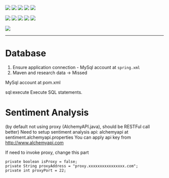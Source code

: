 ![](https://img.shields.io/badge/language-java-blue)
![](https://img.shields.io/badge/technology-facebook%20comments,@20sentiment%20analysis-blue)
![](https://img.shields.io/badge/development%20year-2014-orange)
![](https://img.shields.io/badge/contributor-shijian%20su-purple)
![](https://img.shields.io/badge/license-MIT-lightgrey)

![](https://img.shields.io/github/languages/top/shijiansu/ntu-sentiment-analysis)
![](https://img.shields.io/github/languages/count/shijiansu/ntu-sentiment-analysis)
![](https://img.shields.io/github/languages/code-size/shijiansu/ntu-sentiment-analysis)
![](https://img.shields.io/github/repo-size/shijiansu/ntu-sentiment-analysis)
![](https://img.shields.io/github/last-commit/shijiansu/ntu-sentiment-analysis?color=red)

![](https://github.com/shijiansu/ntu-sentiment-analysis/workflows/ci%20build/badge.svg)

--------------------------------------------------------------------------------

# Database

1. Ensure application connection - MySql account at `spring.xml`
2. Maven and research data -> Missed

MySql account at pom.xml

sql:execute Execute SQL statements.

# Sentiment Analysis

(by default not using proxy (AlchemyAPI.java), should be RESTFul call better)
Need to setup sentiment analysis api: alchemyapi at sentiment.alchemyapi.properties
You can apply api key from http://www.alchemyapi.com

If need to invoke proxy, change this part

```shell
private boolean isProxy = false;
private String proxyAddress = "proxy.xxxxxxxxxxxxxxxx.com";
private int proxyPort = 22;
```
